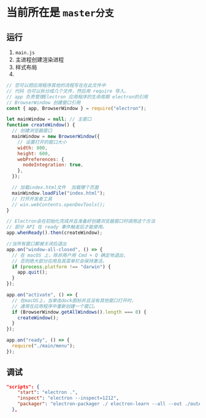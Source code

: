<!--
 * @Author: your name
 * @Date: 2020-07-31 20:45:36
 * @LastEditTime: 2020-08-10 22:56:02
 * @LastEditors: Please set LastEditors
 * @Description: In User Settings Edit
 * @FilePath: \electron-learn\README.md
-->

# 当前所在是 `master分支`

## 运行

1. `main.js`
2. 主进程创建渲染进程
3. 样式布局
4.

```js
// 您可以把应用程序其他的流程写在在此文件中
// 代码 也可以拆分成几个文件，然后用 require 导入。
// app 负责管理Electron 应用程序的生命周期 electron的引用
// BrowserWindow 创建窗口引用
const { app, BrowserWindow } = require("electron");

let mainWindow = null; // 主窗口
function createWindow() {
  // 创建浏览器窗口
  mainWindow = new BrowserWindow({
    // 设置打开的窗口大小
    width: 800,
    height: 600,
    webPreferences: {
      nodeIntegration: true,
    },
  });

  // 加载index.html文件  加载哪个页面
  mainWindow.loadFile("index.html");
  // 打开开发者工具
  // win.webContents.openDevTools();
}

// Electron会在初始化完成并且准备好创建浏览器窗口时调用这个方法
// 部分 API 在 ready 事件触发后才能使用。
app.whenReady().then(createWindow);

//当所有窗口都被关闭后退出
app.on("window-all-closed", () => {
  // 在 macOS 上，除非用户用 Cmd + Q 确定地退出，
  // 否则绝大部分应用及其菜单栏会保持激活。
  if (process.platform !== "darwin") {
    app.quit();
  }
});

app.on("activate", () => {
  // 在macOS上，当单击dock图标并且没有其他窗口打开时，
  // 通常在应用程序中重新创建一个窗口。
  if (BrowserWindow.getAllWindows().length === 0) {
    createWindow();
  }
});

app.on("ready", () => {
  require("./main/menu");
});
```

## 调试

```json
"scripts": {
    "start": "electron .",
    "inspect": "electron --inspect=1212",
    "packager": "electron-packager ./ electron-learn --all --out ./outApp  --overwrite --icon=./app/img/icon/icon.ico"
  },
```
